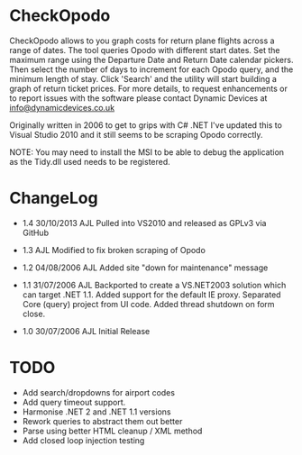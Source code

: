 CheckOpodo
==========

CheckOpodo allows to you graph costs for return plane flights across a range of dates. The tool queries Opodo with different start dates. Set the maximum range using the Departure Date and Return Date calendar pickers. Then select the number of days to increment for each Opodo query, and the minimum length of stay. Click 'Search' and the utility will start building a graph of return ticket prices. For more details, to request enhancements or to report issues with the software please contact Dynamic Devices at info@dynamicdevices.co.uk

Originally written in 2006 to get to grips with C# .NET I've updated this to Visual Studio 2010 
and it still seems to be scraping Opodo correctly.

NOTE: You may need to install the MSI to be able to debug the application as the Tidy.dll used needs to be registered.

ChangeLog
=========

- 1.4				30/10/2013		AJL			Pulled into VS2010 and released as GPLv3 via GitHub

- 1.3								AJL			Modified to fix broken scraping of Opodo

- 1.2				04/08/2006		AJL			Added site "down for maintenance" message

- 1.1				31/07/2006		AJL			Backported to create a VS.NET2003 solution which can target .NET 1.1. Added support for the default IE proxy. Separated Core (query) project from UI code. Added thread shutdown on form close.
											
- 1.0				30/07/2006		AJL			Initial Release

TODO
====

- Add search/dropdowns for airport codes
- Add query timeout support.
- Harmonise .NET 2 and .NET 1.1 versions
- Rework queries to abstract them out better
- Parse using better HTML cleanup / XML method
- Add closed loop injection testing


